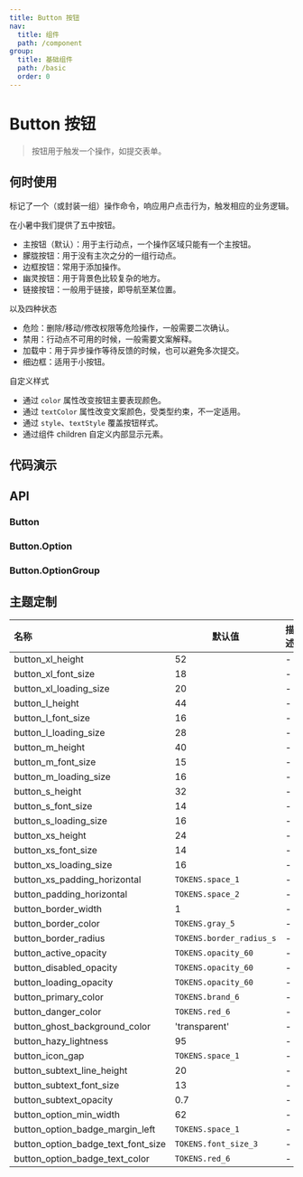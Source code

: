 ```yaml
---
title: Button 按钮
nav:
  title: 组件
  path: /component
group:
  title: 基础组件
  path: /basic
  order: 0
---
```


# Button 按钮

> 按钮用于触发一个操作，如提交表单。

## 何时使用

标记了一个（或封装一组）操作命令，响应用户点击行为，触发相应的业务逻辑。

在小暑中我们提供了五中按钮。

- 主按钮（默认）：用于主行动点，一个操作区域只能有一个主按钮。
- 朦胧按钮：用于没有主次之分的一组行动点。
- 边框按钮：常用于添加操作。
- 幽灵按钮：用于背景色比较复杂的地方。
- 链接按钮：一般用于链接，即导航至某位置。

以及四种状态

- 危险：删除/移动/修改权限等危险操作，一般需要二次确认。
- 禁用：行动点不可用的时候，一般需要文案解释。
- 加载中：用于异步操作等待反馈的时候，也可以避免多次提交。
- 细边框：适用于小按钮。

自定义样式

- 通过 `color` 属性改变按钮主要表现颜色。
- 通过 `textColor` 属性改变文案颜色，受类型约束，不一定适用。
- 通过 `style`、`textStyle` 覆盖按钮样式。
- 通过组件 children 自定义内部显示元素。

## 代码演示

<code src="./__fixtures__/type.tsx"></code>

<code src="./__fixtures__/subtext.tsx"></code>

<code src="./__fixtures__/danger.tsx"></code>

<code src="./__fixtures__/hairline.tsx"></code>

<code src="./__fixtures__/disabled.tsx"></code>

<code src="./__fixtures__/loading.tsx"></code>

<code src="./__fixtures__/size.tsx"></code>

<code src="./__fixtures__/icon.tsx"></code>

<code src="./__fixtures__/option.tsx"></code>

<code src="./__fixtures__/option-group.tsx"></code>

## API

### Button

<API hideTitle src="./button.tsx"></API>

### Button.Option

<API hideTitle src="./button-option.tsx"></API>

### Button.OptionGroup

<API hideTitle src="./button-option-group.tsx"></API>

## 主题定制

| 名称                               | 默认值                   | 描述 |
| :--------------------------------- | ------------------------ | ---- |
| button_xl_height                   | 52                       | -    |
| button_xl_font_size                | 18                       | -    |
| button_xl_loading_size             | 20                       | -    |
| button_l_height                    | 44                       | -    |
| button_l_font_size                 | 16                       | -    |
| button_l_loading_size              | 28                       | -    |
| button_m_height                    | 40                       | -    |
| button_m_font_size                 | 15                       | -    |
| button_m_loading_size              | 16                       | -    |
| button_s_height                    | 32                       | -    |
| button_s_font_size                 | 14                       | -    |
| button_s_loading_size              | 16                       | -    |
| button_xs_height                   | 24                       | -    |
| button_xs_font_size                | 14                       | -    |
| button_xs_loading_size             | 16                       | -    |
| button_xs_padding_horizontal       | `TOKENS.space_1`         | -    |
| button_padding_horizontal          | `TOKENS.space_2`         | -    |
| button_border_width                | 1                        | -    |
| button_border_color                | `TOKENS.gray_5`          | -    |
| button_border_radius               | `TOKENS.border_radius_s` | -    |
| button_active_opacity              | `TOKENS.opacity_60`      | -    |
| button_disabled_opacity            | `TOKENS.opacity_60`      | -    |
| button_loading_opacity             | `TOKENS.opacity_60`      | -    |
| button_primary_color               | `TOKENS.brand_6`         | -    |
| button_danger_color                | `TOKENS.red_6`           | -    |
| button_ghost_background_color      | 'transparent'            | -    |
| button_hazy_lightness              | 95                       | -    |
| button_icon_gap                    | `TOKENS.space_1`         | -    |
| button_subtext_line_height         | 20                       | -    |
| button_subtext_font_size           | 13                       | -    |
| button_subtext_opacity             | 0.7                      | -    |
| button_option_min_width            | 62                       | -    |
| button_option_badge_margin_left    | `TOKENS.space_1`         | -    |
| button_option_badge_text_font_size | `TOKENS.font_size_3`     | -    |
| button_option_badge_text_color     | `TOKENS.red_6`           | -    |
